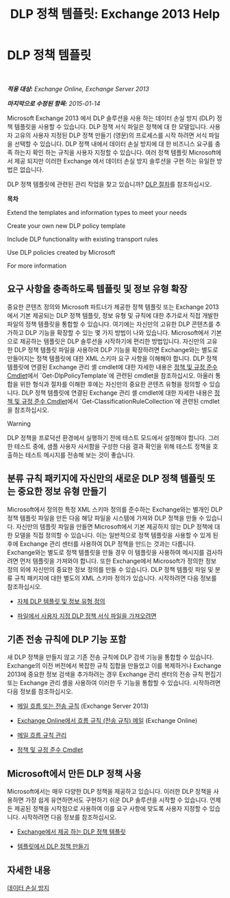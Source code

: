 ﻿---
title: 'DLP 정책 템플릿: Exchange 2013 Help'
TOCTitle: DLP 정책 템플릿
ms:assetid: c7b1a8e4-30d9-4409-85c5-f85ae023737d
ms:mtpsurl: https://technet.microsoft.com/ko-kr/library/JJ657730(v=EXCHG.150)
ms:contentKeyID: 50484127
ms.date: 05/22/2018
mtps_version: v=EXCHG.150
ms.translationtype: MT
---

# DLP 정책 템플릿

 

_**적용 대상:** Exchange Online, Exchange Server 2013_

_**마지막으로 수정된 항목:** 2015-01-14_

Microsoft Exchange 2013 에서 DLP 솔루션을 사용 하는 데이터 손실 방지 (DLP) 정책 템플릿을 사용할 수 있습니다. DLP 정책 서식 파일은 정책에 대 한 모델입니다. 사용자 고유의 사용자 지정된 DLP 정책 만들기 (영문)의 프로세스를 시작 하려면 서식 파일을 선택할 수 있습니다. DLP 정책 내에서 데이터 손실 방지에 대 한 비즈니스 요구를 충족 하는지 확인 하는 규칙을 사용자 지정할 수 있습니다. 여러 정책 템플릿 Microsoft에서 제공 되지만 이러한 Exchange 에서 데이터 손실 방지 솔루션을 구현 하는 유일한 방법은 없습니다.

DLP 정책 템플릿에 관련된 관리 작업을 찾고 있습니까? [DLP 절차](dlp-procedures-exchange-2013-help.md)를 참조하십시오.

**목차**

Extend the templates and information types to meet your needs

Create your own new DLP policy template

Include DLP functionality with existing transport rules

Use DLP policies created by Microsoft

For more information

## 요구 사항을 충족하도록 템플릿 및 정보 유형 확장

중요한 콘텐츠 정의와 Microsoft 파트너가 제공한 정책 템플릿 또는 Exchange 2013에서 기본 제공되는 DLP 정책 템플릿, 정보 유형 및 규칙에 대한 추가로서 직접 개발한 파일의 정책 템플릿을 통합할 수 있습니다. 여기에는 자신만의 고유한 DLP 콘텐츠를 추가하고 DLP 기능을 확장할 수 있는 몇 가지 방법이 나와 있습니다. Microsoft에서 기본으로 제공하는 템플릿은 DLP 솔루션을 시작하기에 편리한 방법입니다. 자신만의 고유한 DLP 정책 템플릿 파일을 사용하여 DLP 기능을 확장하려면 Exchange와는 별도로 만들어지는 정책 템플릿에 대한 XML 스키마 요구 사항을 이해해야 합니다. DLP 정책 템플릿에 연결된 Exchange 관리 셸 cmdlet에 대한 자세한 내용은 [정책 및 규정 준수 Cmdlet](https://technet.microsoft.com/ko-kr/library/dd298082\(v=exchg.150\))에서 `Get-DlpPolicyTemplate`에 관련된 cmdlet을 참조하십시오. 아울러 통합을 위한 형식과 절차를 이해한 후에는 자신만의 중요한 콘텐츠 유형을 정의할 수 있습니다. DLP 정책 템플릿에 연결된 Exchange 관리 셸 cmdlet에 대한 자세한 내용은 [정책 및 규정 준수 Cmdlet](https://technet.microsoft.com/ko-kr/library/dd298082\(v=exchg.150\))에서 `Get-ClassificationRuleCollection`에 관련된 cmdlet을 참조하십시오.


> [!WARNING]
> DLP 정책을 프로덕션 환경에서 실행하기 전에 테스트 모드에서 설정해야 합니다. 그러한 테스트 중에, 샘플 사용자 사서함을 구성한 다음 결과 확인을 위해 테스트 정책을 호출하는 테스트 메시지를 전송해 보는 것이 좋습니다.



## 분류 규칙 패키지에 자신만의 새로운 DLP 정책 템플릿 또는 중요한 정보 유형 만들기

Microsoft에서 정의한 특정 XML 스키마 정의를 준수하는 Exchange와는 별개인 DLP 정책 템플릿 파일을 만든 다음 해당 파일을 시스템에 가져와 DLP 정책을 만들 수 있습니다. 자신만의 템플릿 파일을 만들면 Microsoft에서 기본 제공하지 않는 DLP 정책에 대한 모델을 직접 정의할 수 있습니다. 이는 일반적으로 정책 템플릿을 사용할 수 있게 된 후에 Exchange 관리 센터를 사용하여 DLP 정책을 만드는 것과는 다릅니다. Exchange와는 별도로 정책 템플릿을 만들 경우 이 템플릿을 사용하여 메시지를 검사하려면 먼저 템플릿을 가져와야 합니다. 또한 Exchange에서 Microsoft가 정의한 정보 정의 외에 자신만의 중요한 정보 정의를 만들 수 있습니다. DLP 정책 템플릿 파일 및 분류 규칙 패키지에 대한 별도의 XML 스키마 정의가 있습니다. 시작하려면 다음 정보를 참조하십시오.

  -  [자체 DLP 템플릿 및 정보 유형 정의](define-your-own-dlp-templates-and-information-types-exchange-2013-help.md)

  -  [파일에서 사용자 지정 DLP 정책 서식 파일을 가져오려면](import-a-custom-dlp-policy-template-from-a-file-exchange-2013-help.md)

## 기존 전송 규칙에 DLP 기능 포함

새 DLP 정책을 만들지 않고 기존 전송 규칙에 DLP 검색 기능을 통합할 수 있습니다. Exchange의 이전 버전에서 복잡한 규칙 집합을 만들었고 이를 복제하거나 Exchange 2013에 중요한 정보 검색을 추가하려는 경우 Exchange 관리 센터의 전송 규칙 편집기 또는 Exchange 관리 셸을 사용하여 이러한 두 기능을 통합할 수 있습니다. 시작하려면 다음 정보를 참조하십시오.

  -  [메일 흐름 또는 전송 규칙](mail-flow-rules-transport-rules-in-exchange-2013-exchange-2013-help.md) (Exchange Server 2013)

  -  [Exchange Online에서 흐름 규칙 (전송 규칙) 메일](https://technet.microsoft.com/ko-kr/library/jj919238\(v=exchg.150\)) (Exchange Online)

  -  [메일 흐름 규칙 관리](manage-mail-flow-rules-exchange-2013-help.md)
    
  -  [정책 및 규정 준수 Cmdlet](https://technet.microsoft.com/ko-kr/library/dd298082\(v=exchg.150\))

## Microsoft에서 만든 DLP 정책 사용

Microsoft에서는 매우 다양한 DLP 정책을 제공하고 있습니다. 이러한 DLP 정책을 사용하면 가장 쉽게 유연하면서도 구현하기 쉬운 DLP 솔루션을 시작할 수 있습니다. 언제든 제공된 정책을 시작점으로 사용하여 이를 요구 사항에 맞도록 사용자 지정할 수 있습니다. 시작하려면 다음 정보를 참조하십시오.

  - [Exchange에서 제공 하는 DLP 정책 템플릿](dlp-policy-templates-supplied-in-exchange-exchange-2013-help.md)

  - [템플릿에서 DLP 정책 만들기](how-to-new-dlp-data-loss-prevention-policy-template.md)

## 자세한 내용

[데이터 손실 방지](technical-overview-of-dlp-data-loss-prevention-in-exchange.md)

